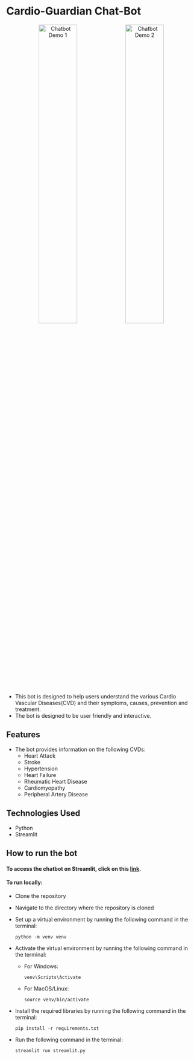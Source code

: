 # Cardio-Guardian Chat-Bot

<p align="center">
  <img src="https://i.ytimg.com/vi/qJq5hA4pnOk/maxresdefault.jpg" alt="Chatbot Demo 1" width="45%">
  <img src="https://res.cloudinary.com/dbisqdemp/image/upload/v1719953874/Chatbot_Demo_2_jhxvwh.png" alt="Chatbot Demo 2" width="45%">
</p>

- This bot is designed to help users understand the various Cardio Vascular Diseases(CVD) and their symptoms, causes, prevention and treatment.
- The bot is designed to be user friendly and interactive.

## Features
- The bot provides information on the following CVDs:
  - Heart Attack
  - Stroke
  - Hypertension
  - Heart Failure
  - Rheumatic Heart Disease
  - Cardiomyopathy
  - Peripheral Artery Disease

## Technologies Used
- Python
- Streamlit

## How to run the bot

#### To access the chatbot on Streamlit, click on this <a href="https://cardioguardian2.streamlit.app/" target="_blank">link</a>.

#### To run locally: 

- Clone the repository
- Navigate to the directory where the repository is cloned
- Set up a virtual environment by running the following command in the terminal:
  ```
  python -m venv venv
  ```
- Activate the virtual environment by running the following command in the terminal:
    - For Windows:
        ```
        venv\Scripts\Activate
        ```
    - For MacOS/Linux:
        ```
        source venv/bin/activate
        ```

- Install the required libraries by running the following command in the terminal:
  ```
  pip install -r requirements.txt
  ```
- Run the following command in the terminal:
  ```
  streamlit run streamlit.py
  ```